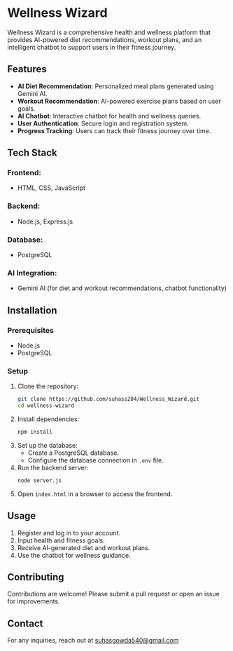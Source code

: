 # Wellness Wizard

Wellness Wizard is a comprehensive health and wellness platform that provides AI-powered diet recommendations, workout plans, and an intelligent chatbot to support users in their fitness journey.

## Features
- **AI Diet Recommendation**: Personalized meal plans generated using Gemini AI.
- **Workout Recommendation**: AI-powered exercise plans based on user goals.
- **AI Chatbot**: Interactive chatbot for health and wellness queries.
- **User Authentication**: Secure login and registration system.
- **Progress Tracking**: Users can track their fitness journey over time.

## Tech Stack
### Frontend:
- HTML, CSS, JavaScript

### Backend:
- Node.js, Express.js

### Database:
- PostgreSQL

### AI Integration:
- Gemini AI (for diet and workout recommendations, chatbot functionality)

## Installation
### Prerequisites
- Node.js
- PostgreSQL

### Setup
1. Clone the repository:
   ```sh
   git clone https://github.com/suhass204/Wellness_Wizard.git
   cd wellness-wizard
   ```
2. Install dependencies:
   ```sh
   npm install
   ```
3. Set up the database:
   - Create a PostgreSQL database.
   - Configure the database connection in `.env` file.
4. Run the backend server:
   ```sh
   node server.js
   ```
5. Open `index.html` in a browser to access the frontend.

## Usage
1. Register and log in to your account.
2. Input health and fitness goals.
3. Receive AI-generated diet and workout plans.
4. Use the chatbot for wellness guidance.

## Contributing
Contributions are welcome! Please submit a pull request or open an issue for improvements.

## Contact
For any inquiries, reach out at suhasgowda540@gmail.com
